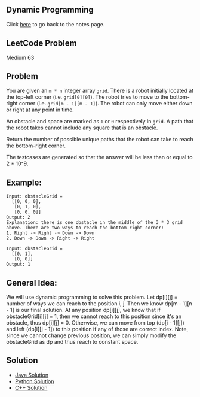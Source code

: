 ## Dynamic Programming
Click [here](../../dynamic_programming/notes.md) to go back to the notes page.

## LeetCode Problem
Medium 63

## Problem
You are given an ```m * n``` integer array ```grid```. There is a robot initially located at the top-left corner (i.e. ```grid[0][0]```). The robot tries to move to the bottom-right corner (i.e. ```grid[m - 1][m - 1]```). The robot can only move either down or right at any point in time.

An obstacle and space are marked as ```1``` or ```0``` respectively in ```grid```. A path that the robot takes cannot include any square that is an obstacle.

Return the number of possible unique paths that the robot can take to reach the bottom-right corner.

The testcases are generated so that the answer will be less than or equal to 2 * 10^9.

## Example:
```
Input: obstacleGrid = 
  [[0, 0, 0],
   [0, 1, 0],
   [0, 0, 0]]
Output: 2
Explanation: there is one obstacle in the middle of the 3 * 3 grid above. There are two ways to reach the bottom-right corner:
1. Right -> Right -> Down -> Down
2. Down -> Down -> Right -> Right

Input: obstacleGrid =
  [[0, 1],
   [0, 0]]
Output: 1
```

## General Idea: 
We will use dynamic programming to solve this problem. Let dp[i][j] = number of ways we can reach to the position i, j. Then we know dp[m - 1][n - 1] is our final solution. At any position dp[i][j], we know that if obstacleGrid[i][j] = 1, then we cannot reach to this position since it's an obstacle, thus dp[i][j] = 0. Otherwise, we can move from top (dp[i - 1][j]) and left (dp[i][j - 1]) to this position if any of those are correct index. Note, since we cannot change previous position, we can simply modify the obstacleGrid as dp and thus reach to constant space.

## Solution
- [Java Solution](unique_paths_II.java)
- [Python Solution](unique_paths_II.py)
- [C++ Solution](./solution.cpp)